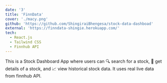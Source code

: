 ```yaml
---
date: '3'
title: 'FinnData'
cover: './macy.png'
github: 'https://github.com/ShingiraiBhengesa/stock-data-dashboad'
external: 'https://finndata-shingie.herokuapp.com/'
tech:
  - React.js
  - Tailwind CSS
  - Finnhub API
---
```

This is a Stock Dashboard App where users can 🔍 search for a stock, 📝 get details of a stock, and 📈 view historical stock data. It uses real live data from finnhub API.
